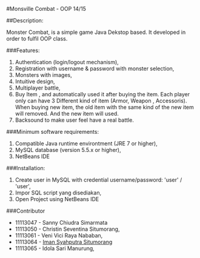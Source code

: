 

#Monsville Combat - OOP 14/15


##Description:

Monster Combat, is a simple game Java Dekstop based. It developed in order to fulfil OOP class.

###Features:
1. Authentication (login/logout mechanism),
2. Registration with username & password with monster selection,
3. Monsters with images,
4. Intuitive design,
5. Multiplayer battle,
6. Buy Item , and automatically used it after buying the item. Each player only can have 3 Different  kind of item (Armor, Weapon , Accessoris).
   When buying new item, the old item with the same kind of the new item will removed. And the new item will used.
7. Backsound to make user feel have a real battle. 



###Minimum software requirements:
1. Compatible Java runtime environtment (JRE 7 or higher),
2. MySQL database (version 5.5.x or higher),
3. NetBeans IDE



###Installation:
1. Create user in MySQL with credential username/password:  'user' / 'user',
2. Impor SQL script yang disediakan,
3. Open Project using NetBeans IDE

###Contributor

- 11113047 - Sanny Chiudra Simarmata
- 11113050 - Christin Seventina Situmorang,
- 11113061 - Veni Vici Raya Nababan,
- 11113064 - [Iman Syahputra Situmorang](https://github.com/bxcodec)
- 11113065 - Idola Sari Manurung,
